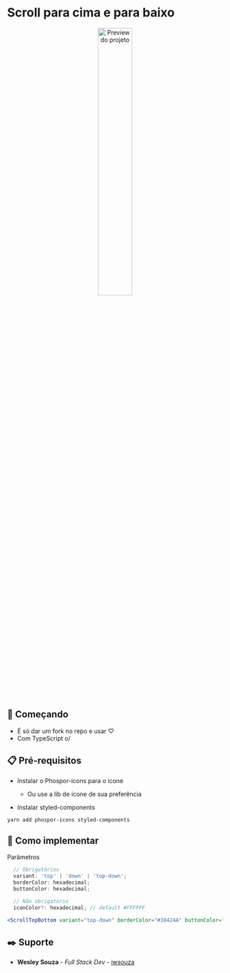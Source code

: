 # Scroll para cima e para baixo

<div align="center">
<img src="https://i.imgur.com/oXAndqI.gif" alt="Preview do projeto" width="40%"/>
</div>



## 🚀 Começando

- É só dar um fork no repo e usar ♡
- Com TypeScript o/

## 📋 Pré-requisitos

- Instalar o Phospor-icons para o ícone

  - Ou use a lib de ícone de sua preferência

- Instalar styled-components

```
yarn add phospor-icons styled-components
```

## 🔧 Como implementar

Parâmetros

```ts
  // Obrigatórios
  variant: 'top' | 'down' | 'top-down';
  borderColor: hexadecimal;
  buttonColor: hexadecimal;

  // Não obrigatório
  iconColor?: hexadecimal; // default #FFFFFF
```

```jsx
<ScrollTopBottom variant="top-down" borderColor="#38424A" buttonColor="#297784" iconColor="#FFFFFF">
```

## ✒️ Suporte

- **Wesley Souza** - _Full Stack Dev_ - [iwsouza](https://github.com/iwsouza)
